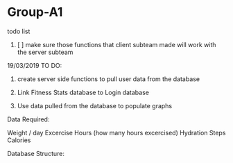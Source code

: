 # Group-A1
todo list
1. [ ] make sure those functions that client subteam made will work with the server subteam

19/03/2019 TO DO:

1. create server side functions to pull user data from the database
	
2. Link Fitness Stats database to Login database 

3. Use data pulled from the database to populate graphs

Data Required:

Weight / day
Excercise Hours (how many hours excercised)
Hydration
Steps
Calories

Database Structure:


